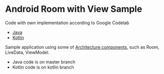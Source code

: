 # Android Room with View Sample

Code with own implementation according to Google Codelab
- [Java](https://codelabs.developers.google.com/codelabs/android-room-with-a-view)
- [Kotlin](https://codelabs.developers.google.com/codelabs/android-room-with-a-view-kotlin)

Sample application using some of [Architecture components](https://developer.android.com/topic/libraries/architecture/), such as Room, LiveData, ViewModel.
- Java code is on master branch
- Kotlin code is on kotlin branch
